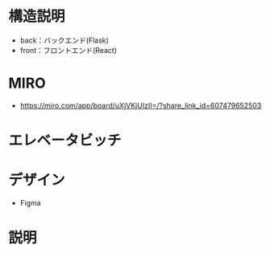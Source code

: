 # 構造説明
- back：バックエンド(Flask)
- front：フロントエンド(React)

# MIRO
- https://miro.com/app/board/uXjVKjUIzII=/?share_link_id=607479652503

# エレベータビッチ

# デザイン
- Figma


# 説明
